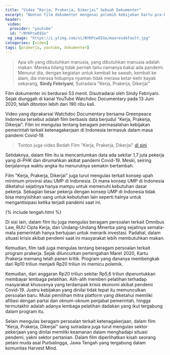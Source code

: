 ```yaml
---
title: "Video “Kerja, Prakerja, Dikerjai” Sebuah Dokumenter"
excerpt: "Nonton film dokumenter mengenai polemik kebijakan kartu pra-kerja era Presiden Jokowi"
header:
 video:
  provider: "youtube"
  id: "-NYKPcwOIGo"
 og_image: "https://i.ytimg.com/vi/NYKPcwOIGo/maxresdefault.jpg"
categories: [video]
tags: [prakerja, youtube, dokumenter]
---
```

> Apa sih yang dibutuhkan manusia, yang dibutuhkan manusia adalah makan. Mereka bilang tidak pernah tahu namanya bakal ada pandemi. Menurut dia, dengan kegiatan untuk kembali ke sawah, kembali ke alam, dia merasa hidupnya nyaman tidak merasa ketar-ketir kayak sekarang,
> **Sindy Febriyani**, Sutradara "Kerja, Prakerja, Dikerjai"

Film dokumenter ini berdurasi 53 menit. Disutradarai oleh Sindy Febriyani. Sejak diunggah di kanal YouTube Watchdoc Documentary pada 13 Juni 2020, telah ditonton lebih dari 190 ribu kali.

Video yang diprakarsai Watchdoc Documentary bersama Greenpeace Indonesia tersebut adalah film berbasis data berjudul "Kerja, Prakerja, Dikerjai". Film ini mengulas tentang beragam permasalahan kebijakan pemerintah terkait ketenagakerjaan di Indonesia termasuk dalam masa pandemi Covid-19.

> Tonton juga video Bedah Film "Kerja, Prakerja, Dikerjai" [di sini](https://www.catetan.pw/video/bedah-film-kerja-prakerja-dikerjai/)

Setidaknya, dalam film itu ia mencantumkan data ada sekitar 1,7 juta pekerja yang di-PHK dan dirumahkan akibat pandemi Covid-19. Meski, seiring berjalannya waktu angka itu menurutnya semakin bertambah.

Film "Kerja, Prakerja, Dikerjai" juga turut mengulas terkait konsep upah minimum provinsi atau UMP di Indonesia. Di mana konsep UMP di Indonesia diketahui sejatinya hanya mampu untuk memenuhi kebutuhan dasar pekerja. Sebagian besar pekerja dengan konsep UMP di Indonesia tidak bisa menyisihkan uang untuk kebutuhan lain seperti halnya untuk mengantisipasi ketika terjadi pandemi saat ini.

{% include tengah.html %}

Di sisi lain, dalam film itu juga mengulas beragam persoalan terkait Omnibus Law, RUU Cipta Kerja, dan Undang-Undang Minerba yang sejatinya semata-mata pemerintah hanya bertujuan untuk menarik investasi. Padahal, dalam situasi krisis akibat pendemi saat ini masyarakat lebih membutuhkan makan.

Kemudian, film tadi juga mengulas tentang beragam persoalan terkait program prakerja. Sejak diluncurkan pertengahan Maret 2020, Kartu Prakerja memang telah panen kritik. Program yang dananya membengkak dari Rp10 triliun menjadi Rp20 triliun ini memicu polemik.

Kemudian, dari anggaran Rp20 triliun sekitar Rp5,6 triliun diperuntukkan membayar lembaga pelatihan. Alih-alih memberi pelatihan terhadap masyarakat khususnya yang terdampak krisis ekonomi akibat pendemi Covid-19. Justru kebijakan yang dinilai tidak tepat itu memunculkan persoalan baru. Mulai pemilihan mitra platform yang diketahui memiliki afiliasi dengan partai dan oknum-oknum penjabat pemerintah, hingga termutakhir adalah adanya lembaga pelatihan dadakan yang ikut tergabung dalam program itu.

Selain mengulas beragam persoalan terkait ketenagakerjaan, dalam film "Kerja, Prakerja, Dikerjai" sang sutradara juga turut mengulas sektor pekerjaan yang dinilai memiliki keamanan dalam menghadapi situasi pendemi, yakni sektor pertanian. Dalam film diperlihatkan kisah seorang petani muda asal Purbalingga, Jawa Tengah yang tergabung dalam komunitas Harvest Mind.
